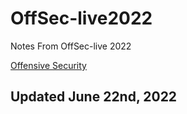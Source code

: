 # OffSec-live2022
Notes From OffSec-live 2022

[Offensive Security](https://offensive-security.com/offsec/offsec-live/)

## Updated June 22nd, 2022
